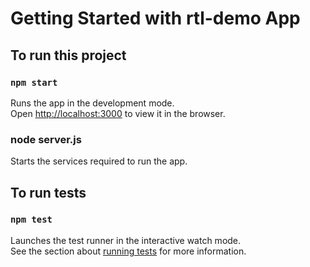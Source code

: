 # Getting Started with rtl-demo App

## To run this project
### `npm start`

Runs the app in the development mode.\
Open [http://localhost:3000](http://localhost:3000) to view it in the browser.

### node server.js
Starts the services required to run the app.

## To run tests
### `npm test`

Launches the test runner in the interactive watch mode.\
See the section about [running tests](https://facebook.github.io/create-react-app/docs/running-tests) for more information.

